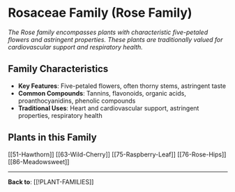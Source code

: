 # Rosaceae Family (Rose Family)

*The Rose family encompasses plants with characteristic five-petaled flowers and astringent properties. These plants are traditionally valued for cardiovascular support and respiratory health.*

## Family Characteristics
- **Key Features**: Five-petaled flowers, often thorny stems, astringent taste
- **Common Compounds**: Tannins, flavonoids, organic acids, proanthocyanidins, phenolic compounds
- **Traditional Uses**: Heart and cardiovascular support, astringent properties, respiratory health

## Plants in this Family

[[51-Hawthorn]]
[[63-Wild-Cherry]]
[[75-Raspberry-Leaf]]
[[76-Rose-Hips]]
[[86-Meadowsweet]]

---

**Back to**: [[!PLANT-FAMILIES]]